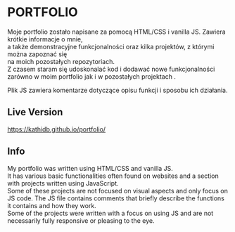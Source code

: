 # PORTFOLIO

Moje portfolio zostało napisane za pomocą HTML/CSS i vanilla JS. Zawiera krótkie informacje o mnie,<br>
a także demonstracyjne funkcjonalności oraz kilka projektów, z którymi można zapoznać się
<br> na moich pozostałych repozytoriach. 
<br>
Z czasem staram się udoskonalać kod i dodawać nowe funkcjonalności zarówno w moim portfolio jak i w pozostałych projektach
. 

Plik JS zawiera komentarze dotyczące opisu funkcji i sposobu ich działania.

## Live Version

https://kathidb.github.io/portfolio/

## Info

My portfolio was written using HTML/CSS and vanilla JS.
<br>It has various basic functionalities often found on websites and a section with projects written using JavaScript.
<br> Some of these projects are not focused on visual aspects and only focus on JS code.
The JS file contains comments that briefly describe the functions it contains and how they work.
<br>
Some of the projects were written with a focus on using JS and are not necessarily fully responsive or pleasing to the eye.
